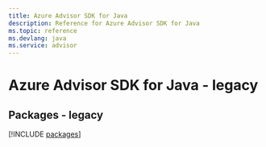 ```yaml
---
title: Azure Advisor SDK for Java
description: Reference for Azure Advisor SDK for Java
ms.topic: reference
ms.devlang: java
ms.service: advisor
---
```

# Azure Advisor SDK for Java - legacy
## Packages - legacy
[!INCLUDE [packages](advisor-index.md)]

